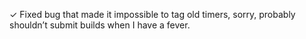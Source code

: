 ✓ Fixed bug that made it impossible to tag old timers, sorry, probably shouldn’t submit builds when I have a fever.
